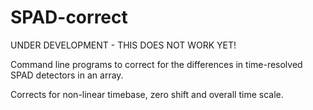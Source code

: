 # SPAD-correct

UNDER DEVELOPMENT - THIS DOES NOT WORK YET!

Command line programs to correct for the differences in time-resolved SPAD detectors in an array.

Corrects for non-linear timebase, zero shift and overall time scale.
